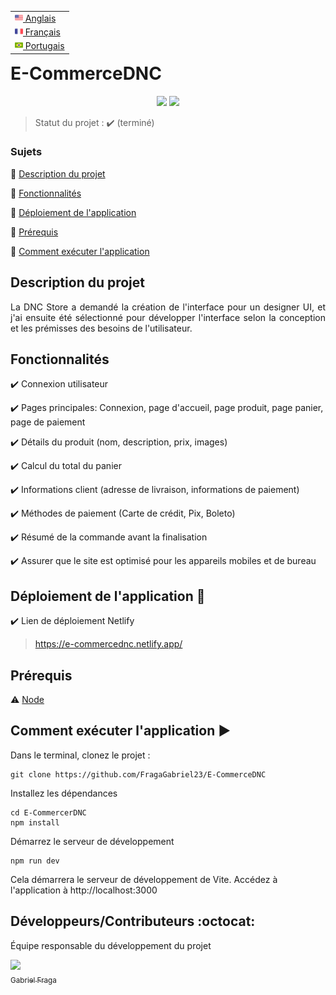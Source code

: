 <table align="right">
 <tr><td><a href="README_en.md"><img src="readme_img/us-flag.png" height="13"> Anglais</a></td></tr>
 <tr><td><a href="README_fr.md"><img src="readme_img/fr-flag.png" height="13"> Français</a></td></tr>
 <tr><td><a href="README.md"><img src="readme_img/br-flag.png" height="13"> Portugais</a></td></tr>
</table>

<h1>E-CommerceDNC</h1> 

<p align="center">
  <img src="https://img.shields.io/static/v1?label=Netlify&message=deploy&color=blue&style=for-the-badge&logo=netlify"/>
  <img src="http://img.shields.io/static/v1?label=STATUS&message=COMPLETED&color=GREEN&style=for-the-badge"/>
</p>

> Statut du projet : :heavy_check_mark: (terminé)

### Sujets 

:small_blue_diamond: [Description du projet](#description-du-projet)

:small_blue_diamond: [Fonctionnalités](#fonctionnalités)

:small_blue_diamond: [Déploiement de l'application](#déploiement-de-lapplication-dash)

:small_blue_diamond: [Prérequis](#prérequis)

:small_blue_diamond: [Comment exécuter l'application](#comment-exécuter-lapplication-arrow_forward)

## Description du projet

<p align="justify">
La DNC Store a demandé la création de l'interface pour un designer UI, et j'ai ensuite été sélectionné pour développer l'interface selon la conception et les prémisses des besoins de l'utilisateur.
</p>

## Fonctionnalités

:heavy_check_mark: Connexion utilisateur

:heavy_check_mark: Pages principales: Connexion, page d'accueil, page produit, page panier, page de paiement

:heavy_check_mark: Détails du produit (nom, description, prix, images)

:heavy_check_mark: Calcul du total du panier

:heavy_check_mark: Informations client (adresse de livraison, informations de paiement)

:heavy_check_mark: Méthodes de paiement (Carte de crédit, Pix, Boleto)

:heavy_check_mark: Résumé de la commande avant la finalisation

:heavy_check_mark: Assurer que le site est optimisé pour les appareils mobiles et de bureau

## Déploiement de l'application :dash:

:heavy_check_mark: Lien de déploiement Netlify
> https://e-commercednc.netlify.app/

## Prérequis

:warning: [Node](https://nodejs.org/en/download/)

## Comment exécuter l'application :arrow_forward:

Dans le terminal, clonez le projet :

```
git clone https://github.com/FragaGabriel23/E-CommerceDNC
```

Installez les dépendances

```
cd E-CommercerDNC
npm install
```

Démarrez le serveur de développement

```
npm run dev
```
Cela démarrera le serveur de développement de Vite. Accédez à l'application à http://localhost:3000

## Développeurs/Contributeurs :octocat:

Équipe responsable du développement du projet

[<img src="https://avatars.githubusercontent.com/u/122870445?v=4" width=115><br><sub>Gabriel Fraga</sub>](https://github.com/FragaGabriel23)